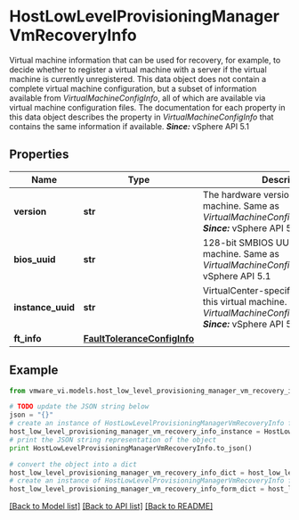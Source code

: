 # HostLowLevelProvisioningManagerVmRecoveryInfo

Virtual machine information that can be used for recovery, for example, to decide whether to register a virtual machine with a server if the virtual machine is currently unregistered.  This data object does not contain a complete virtual machine configuration, but a subset of information available from *VirtualMachineConfigInfo*, all of which are available via virtual machine configuration files.  The documentation for each property in this data object describes the property in *VirtualMachineConfigInfo* that contains the same information if available.  ***Since:*** vSphere API 5.1 

## Properties
Name | Type | Description | Notes
------------ | ------------- | ------------- | -------------
**version** | **str** | The hardware version of this virtual machine.  Same as *VirtualMachineConfigInfo.version*.  ***Since:*** vSphere API 5.1  | 
**bios_uuid** | **str** | 128-bit SMBIOS UUID of this virtual machine.  Same as *VirtualMachineConfigInfo.uuid*.  ***Since:*** vSphere API 5.1  | 
**instance_uuid** | **str** | VirtualCenter-specific 128-bit UUID of this virtual machine.  Same as *VirtualMachineConfigInfo.instanceUuid*.  ***Since:*** vSphere API 5.1  | 
**ft_info** | [**FaultToleranceConfigInfo**](FaultToleranceConfigInfo.md) |  | [optional] 

## Example

```python
from vmware_vi.models.host_low_level_provisioning_manager_vm_recovery_info import HostLowLevelProvisioningManagerVmRecoveryInfo

# TODO update the JSON string below
json = "{}"
# create an instance of HostLowLevelProvisioningManagerVmRecoveryInfo from a JSON string
host_low_level_provisioning_manager_vm_recovery_info_instance = HostLowLevelProvisioningManagerVmRecoveryInfo.from_json(json)
# print the JSON string representation of the object
print HostLowLevelProvisioningManagerVmRecoveryInfo.to_json()

# convert the object into a dict
host_low_level_provisioning_manager_vm_recovery_info_dict = host_low_level_provisioning_manager_vm_recovery_info_instance.to_dict()
# create an instance of HostLowLevelProvisioningManagerVmRecoveryInfo from a dict
host_low_level_provisioning_manager_vm_recovery_info_form_dict = host_low_level_provisioning_manager_vm_recovery_info.from_dict(host_low_level_provisioning_manager_vm_recovery_info_dict)
```
[[Back to Model list]](../README.md#documentation-for-models) [[Back to API list]](../README.md#documentation-for-api-endpoints) [[Back to README]](../README.md)


